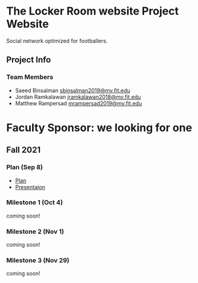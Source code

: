 # The Locker Room website Project Website

 Social network optimized for footballers.
 
 
 
## Project Info

### Team Members

 * Saeed Binsalman <span style="color: black;">sbinsalman2019@my.fit.edu</span>
 * Jordan Ramkalawan <span style="color: black;">jramkalawan2018@my.fit.edu</span>
 * Matthew Rampersad <span style="color: black;">mrampersad2019@my.fit.edu</span>

 # Faculty Sponsor: we looking for one
 
## Fall 2021
 
 ### Plan (Sep 8)
 
  * [Plan]()
  * [Presentaion]()
 
 ### Milestone 1 (Oct 4)
  
  coming soon!
 
 ### Milestone 2 (Nov 1)
  
  coming soon!
 
 ### Milestone 3 (Nov 29)
 
  coming soon!



